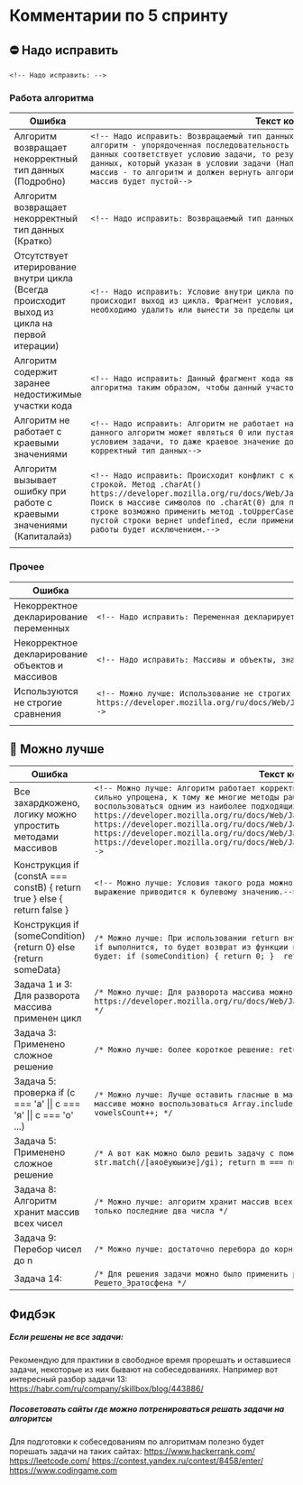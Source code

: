 # Комментарии по 5 спринту

## :no_entry: Надо исправить

`<!-- Надо исправить: -->`

### Работа алгоритма

| Ошибка        | Текст комментария|
| ------------- | ------------- |
| Алгоритм возвращает некорректный тип данных (Подробно) | `<!-- Надо исправить: Возвращаемый тип данных не соответствует условию задачи. Помните, что алгоритм - упорядоченная последовательность с предсказуемым результатом. Если входящий тип данных соответствует условию задачи, то результатом работы алгоритма должен быть тот тип данных, который указан в условии задачи (Например, если по условию задачи должен вернуться массив - то алгоритм и должен вернуть алгоритм, но не console.log // alert. Даже если массив будет пустой-->` |
| Алгоритм возвращает некорректный тип данных (Кратко) | `<!-- Надо исправить: Возвращаемый тип данных не соответствует условию задачи.-->` |
| Отсутствует итерирование внутри цикла (Всегда происходит выход из цикла на первой итерации) | `<!-- Надо исправить: Условие внутри цикла построено таким образом, что на первой итерации происходит выход из цикла. Фрагмент условия, непредвиденно влияющий на работу цикла необходимо удалить или вынести за пределы цикла -->` |
| Алгоритм содержит заранее недостижимые участки кода | `<!-- Надо исправить: Данный фрагмент кода является недостежимым, переработайте условие алгоритма таким образом, чтобы данный участок кода стал доступен.-->` |
| Алгоритм не работает с краевыми значениями | `<!-- Надо исправить: Алгоритм не работает на краевых значениях. Краевыми значениями для данного алгоритм может являться 0 или пустая строка. Если входной тип данных совпадает с условием задачи, то даже краевое значение должно обрабатываться в алгоритме и возвращать корректный тип данных-->` |
| Алгоритм вызывает ошибку при работе с краевыми значениями (Капиталайз) | `<!-- Надо исправить: Происходит конфликт с краевыми значениями, а именно - с пустой строкой. Метод .charAt() https://developer.mozilla.org/ru/docs/Web/JavaScript/Reference/Global_Objects/String/charAt Поиск в массиве символов по .charAt(0) для пустой строки вернет пустую строку, к пустой строке возможно применить метод .toUpperCase. Поиск в массиве символов по индексу для пустой строки вернет undefined, если применить к undefined .toUpperCase - результатом работы будет исключением.-->` |
|||

### Прочее

| Ошибка        | Текст комментария|
| ------------- | ------------- |
| Некорректное декларирование переменных | `<!-- Надо исправить: Переменная декларируется некорректным образом. Используйте let / const для декларирования переменной.-->` |
| Некорректное декларирование объектов и массивов | `<!-- Надо исправить: Массивы и объекты, значения которых не переприсваиваются объявляются через const.-->` |
| Используются не строгие сравнения | `<!-- Можно лучше: Использование не строгих сравнений черевато динамическим приведением типов. Для избежания некорректной работы воспользуйтесь === https://developer.mozilla.org/ru/docs/Web/JavaScript/Reference/Operators/%D0%9E%D0%BF%D0%B5%D1%80%D0%B0%D1%82%D0%BE%D1%80%D1%8B_%D1%81%D1%80%D0%B0%D0%B2%D0%BD%D0%B5%D0%BD%D0%B8%D1%8F#%D0%A1%D1%82%D1%80%D0%BE%D0%B3%D0%BE_%D1%80%D0%B0%D0%B2%D0%BD%D0%BE_()-->` |
|||


## :thinking: Можно лучше

| Ошибка        | Текст комментария|
| ------------- | ------------- |
| Все захардкожено, логику можно упростить методами массивов | `<!-- Можно лучше: Алгоритм работает корректно, однако логика работы с массивом может быть сильно упрощена, к тому же многие методы работают намного быстрее. Попробуйте воспользоваться одним из наиболее подходящих методов: https://developer.mozilla.org/ru/docs/Web/JavaScript/Reference/Global_Objects/Array/map  https://developer.mozilla.org/ru/docs/Web/JavaScript/Reference/Global_Objects/Array/filter  https://developer.mozilla.org/ru/docs/Web/JavaScript/Reference/Global_Objects/Array/sort  https://developer.mozilla.org/ru/docs/Web/JavaScript/Reference/Global_Objects/Array/Reduce-->` |
| Конструкция if (constA === constB) { return true } else { return false } | `<!-- Можно лучше: Условия такого рода можно упростить до return constA === constB - такое выражение приводится к булевому значению.-->` |
| Конструкция if (someCondition) {return 0} else {return someData} | `/* Можно лучше: При использовании return внутри if, оператор else можно опустить, т.к. если if выполнится, то будет возврат из функции и код под блоком if выполнен 				не будет: if (someCondition) { return 0; }  return data;  */` |
| Задача 1 и 3: Для разворота массива применен цикл | `/* Можно лучше: Для разворота массива можно использовать метод массива reverse() https://developer.mozilla.org/ru/docs/Web/JavaScript/Reference/Global_Objects/Array/reverse */` |
| Задача 3: Применено сложное решение | `/* Можно лучше: более короткое решение: return str.split(' ').reverse().join(' ') */` |
| Задача 5: проверка if (c === 'a' \|\| c === 'я' \|\| c === 'о' ...) | `/* Можно лучше: Лучше оставить гласные в массиве vowels. Для проверки есть ли элемент в массиве можно воспользоваться Array.includes(): if (vowels.includes(str.charAt(i))) vowelsCount++; */` |
| Задача 5: Применено сложное решение | `/*	А вот как можно было решить задачу с помощью регулярного выражения   const m = str.match(/[аяоёуюыиэе]/gi); return m === null ? 0 : m.length;*/` |
| Задача 8: Алгоритм хранит массив всех чисел | `/* Можно лучше: алгоритм хранит массив всех чисел, это расходует память. Достаточно хранить только последние два числа */` |
| Задача 9: Перебор чисел до n | `/* Можно лучше: достаточно перебора до корня квадратного от n */` |
| Задача 14: | `/* Для решения задачи можно было применить решето Эратосфена https://ru.wikipedia.org/wiki/Решето_Эратосфена */` |


## Фидбэк

##### Если решены не все задачи: 
Рекомендую для практики в свободное время прорешать и оставшиеся задачи,
некоторые из них бывают на собеседованиях. Например вот интересный разбор задачи 13:
https://habr.com/ru/company/skillbox/blog/443886/   

##### Посоветовать сайты где можно потренироваться решать задачи на алгоритсы
Для подготовки к собеседованиям по алгоритмам полезно будет порешать
задачи на таких сайтах:
https://www.hackerrank.com/
https://leetcode.com/
https://contest.yandex.ru/contest/8458/enter/
https://www.codingame.com
